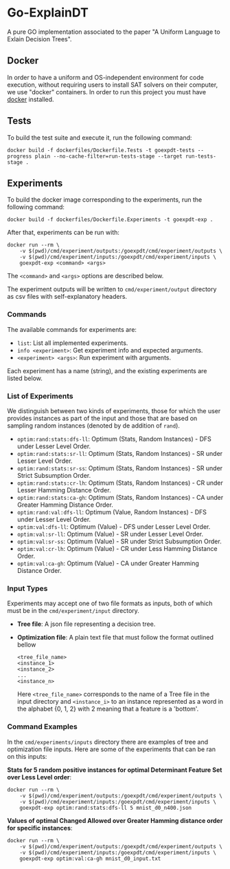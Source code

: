 # Go-ExplainDT

A pure GO implementation associated to the paper "A Uniform Language to Exlain
Decision Trees".

## Docker  

In order to have a uniform and OS-independent environment for code execution,
without requiring users to install SAT solvers on their computer, we use
"docker" containers. In order to run this project you must have
[docker](https://docs.docker.com/engine/install/) installed.

## Tests

To build the test suite and execute it, run the following command:


```
docker build -f dockerfiles/Dockerfile.Tests -t goexpdt-tests --progress plain --no-cache-filter=run-tests-stage --target run-tests-stage .
```

## Experiments

To build the docker image corresponding to the experiments, run the following
command:

```
docker build -f dockerfiles/Dockerfile.Experiments -t goexpdt-exp .
```

After that, experiments can be run with:

```
docker run --rm \
    -v $(pwd)/cmd/experiment/outputs:/goexpdt/cmd/experiment/outputs \
    -v $(pwd)/cmd/experiment/inputs:/goexpdt/cmd/experiment/inputs \
    goexpdt-exp <command> <args>
```
The `<command>` and `<args>` options are described below.

The experiment outputs will be written to `cmd/experiment/output` directory as
csv files with self-explanatory headers.

### Commands

The available commands for experiments are:

- `list`: List all implemented experiments.
- `info <experiment>`: Get experiment info and expected arguments.
- `<experiment> <args>`: Run experiment with arguments.

Each experiment has a name (string), and the existing experiments are listed
below.

### List of Experiments

We distinguish between two kinds of experiments, those for which the user
provides instances as part of the input and those that are based on sampling
random instances (denoted by de addition of `rand`).

- `optim:rand:stats:dfs-ll`: Optimum (Stats, Random Instances) - DFS under Lesser Level Order.
- `optim:rand:stats:sr-ll`: Optimum (Stats, Random Instances) - SR under Lesser Level Order.
- `optim:rand:stats:sr-ss`: Optimum (Stats, Random Instances) - SR under Strict Subsumption Order.
- `optim:rand:stats:cr-lh`: Optimum (Stats, Random Instances) - CR under Lesser Hamming Distance Order.
- `optim:rand:stats:ca-gh`: Optimum (Stats, Random Instances) - CA under Greater Hamming Distance Order.
- `optim:rand:val:dfs-ll`: Optimum (Value, Random Instances) - DFS under Lesser Level Order.
- `optim:val:dfs-ll`: Optimum (Value) - DFS under Lesser Level Order.
- `optim:val:sr-ll`: Optimum (Value) - SR under Lesser Level Order.
- `optim:val:sr-ss`: Optimum (Value) - SR under Strict Subsumption Order.
- `optim:val:cr-lh`: Optimum (Value) - CR under Less Hamming Distance Order.
- `optim:val:ca-gh`: Optimum (Value) - CA under Greater Hamming Distance Order.


### Input Types

Experiments may accept one of two file formats as inputs, both of which must
be in the `cmd/experiment/input` directory.

- **Tree file**: A json file representing a decision tree.
- **Optimization file**: A plain text file that must follow the format outlined
  bellow

  ```
  <tree_file_name>
  <instance_1>
  <instance_2>
  ...
  <instance_n>
  ```

  Here `<tree_file_name>` corresponds to the name of a Tree file in the input
  directory and `<instance_i>` to an instance represented as a word in the
  alphabet {0, 1, 2} with 2 meaning that a feature is a 'bottom'.

### Command Examples

In the `cmd/experiments/inputs` directory there are examples of
tree and optimization file inputs. Here are some of the experiments that
can be ran on this inputs:

**Stats for 5 random positive instances for optimal Determinant Feature Set
over Less Level order**:

```
docker run --rm \
    -v $(pwd)/cmd/experiment/outputs:/goexpdt/cmd/experiment/outputs \
    -v $(pwd)/cmd/experiment/inputs:/goexpdt/cmd/experiment/inputs \
    goexpdt-exp optim:rand:stats:dfs-ll 5 mnist_d0_n400.json
```

**Values of optimal Changed Allowed over Greater Hamming distance order for
specific instances**:

```
docker run --rm \
    -v $(pwd)/cmd/experiment/outputs:/goexpdt/cmd/experiment/outputs \
    -v $(pwd)/cmd/experiment/inputs:/goexpdt/cmd/experiment/inputs \
    goexpdt-exp optim:val:ca-gh mnist_d0_input.txt
```
